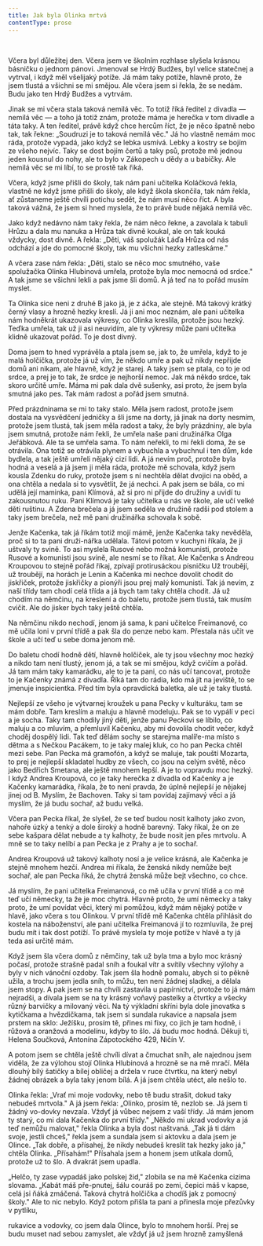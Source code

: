 ```yaml
---
title: Jak byla Olinka mrtvá
contentType: prose
---
```


 

Včera byl důležitej den. Včera jsem ve školním rozhlase slyšela krásnou básničku o jednom pánovi. Jmenoval se Hrdý Budžes, byl velice statečnej a vytrval, i když měl všelijaký potíže. Já mám taky potíže, hlavně proto, že jsem tlustá a všichni se mi smějou. Ale včera jsem si řekla, že se nedám. Budu jako ten Hrdý Budžes a vytrvám.

Jinak se mi včera stala taková nemilá věc. To totiž říká ředitel z divadla — nemilá věc — a toho já totiž znám, protože máma je herečka v tom divadle a táta taky. A ten ředitel, právě když chce hercům říct, že je něco špatně nebo tak, tak řekne: „Soudruzi je to taková nemilá věc." Já ho vlastně nemám moc ráda, protože vypadá, jako když se lebka usmívá. Lebky a kostry se bojím ze všeho nejvíc. Taky se dost bojím čertů a taky psů, protože mě jednou jeden kousnul do nohy, ale to bylo v Zákopech u dědy a u babičky. Ale nemilá věc se mi líbí, to se prostě tak řiká.

Včera, když jsme přišli do školy, tak nám pani učitelka Koláčková řekla, vlastně ne když jsme přišli do školy, ale když škola skončila, tak nám řekla, ať zůstaneme ještě chvíli potichu sedět, že nám musí něco říct. A byla taková vážná, že jsem si hned myslela, že to právě bude nějaká nemilá věc.

Jako když nedávno nám taky řekla, že nám něco řekne, a zavolala k tabuli Hrůzu a dala mu nanuka a Hrůza tak divně koukal, ale on tak kouká vždycky, dost divně. A řekla: „Děti, váš spolužák Láďa Hrůza od nás odchází a jde do pomocné školy, tak mu všichni hezky zatleskáme."

A včera zase nám řekla: „Děti, stalo se něco moc smutného, vaše spolužačka Olinka Hlubinová umřela, protože byla moc nemocná od srdce." A tak jsme se všichni lekli a pak jsme šli domů. A já teď na to pořád musím myslet.

Ta Olinka sice neni z druhé B jako já, je z áčka, ale stejně. Má takový krátký černý vlasy a hrozně hezky kreslí. Já ji ani moc neznám, ale pani učitelka nám hodněkrát ukazovala výkresy, co Olinka kreslila, protože jsou hezký. Teďka umřela, tak už ji asi neuvidím, ale ty výkresy může pani učitelka klidně ukazovat pořád. To je dost divný.

Doma jsem to hned vyprávěla a ptala jsem se, jak to, že umřela, když to je malá holčička, protože já už vím, že někdo umře a pak už nikdy nepřijde domů ani nikam, ale hlavně, když je starej. A taky jsem se ptala, co to je od srdce, a prej je to tak, že srdce je nejhorší nemoc. Jak má někdo srdce, tak skoro určitě umře. Máma mi pak dala dvě sušenky, asi proto, že jsem byla smutná jako pes. Tak mám radost a pořád jsem smutná.

Před prázdninama se mi to taky stalo. Měla jsem radost, protože jsem dostala na vysvědčení jedničky a šli jsme na dorty, já jinak na dorty nesmím, protože jsem tlustá, tak jsem měla radost a taky, že byly prázdniny, ale byla jsem smutná, protože nám řekli, že umřela naše pani družinářka Olga Jeřábková. Ale ta se umřela sama. To nám neřekli, to mi řekli doma, že se otrávila. Ona totiž se otrávila plynem a vybuchla a vybuchnul i ten dům, kde bydlela, a tak ještě umřeli nějaký cizí lidi. A já nevím proč, protože byla hodná a veselá a já jsem ji měla ráda, protože mě schovala, když jsem kousla Zdenku do ruky, protože jsem s ní nechtěla dělat dvojici na oběd, a ona chtěla a nedala si to vysvětlit, že já nechci. A pak jsem se bála, co mi udělá její maminka, pani Klímová, až si pro ni přijde do družiny a uvidí tu zakousnutou ruku. Pani Klímová je taky učitelka u nás ve škole, ale učí velké děti ruštinu. A Zdena brečela a já jsem seděla ve družině radši pod stolem a taky jsem brečela, než mě pani družinářka schovala k sobě.

Jenže Kačenka, tak já říkám totiž mojí mámě, jenže Kačenka taky nevěděla, proč si to ta pani druži-nářka udělala. Tátovi potom v kuchyni říkala, že ji uštvaly ty svině. To asi myslela Rusové nebo možná komunisti, protože Rusové a komunisti jsou svině, ale nesmí se to říkat. Ale Kačenka s Andreou Kroupovou to stejně pořád říkaj, zpívají protirusáckou písničku Už troubějí, už troubějí, na horách je Lenin a Kačenka mi nechce dovolit chodit do jiskřiček, protože jiskřičky a pionýři jsou prej malý komunisti. Tak já nevím, z naší třídy tam chodí celá třída a já bych tam taky chtěla chodit. Já už chodím na němčinu, na kreslení a do baletu, protože jsem tlustá, tak musím cvičit. Ale do jisker bych taky ještě chtěla.

Na němčinu nikdo nechodí, jenom já sama, k pani učitelce Freimanové, co mě učila loni v první třídě a pak šla do penze nebo kam. Přestala nás učit ve škole a učí teď u sebe doma jenom mě.

Do baletu chodí hodně dětí, hlavně holčiček, ale ty jsou všechny moc hezký a nikdo tam není tlustý, jenom já, a tak se mi smějou, když cvičím a pořád. Já tam mám taky kamarádku, ale to je ta pani, co nás učí tancovat, protože to je Kačenky známá z divadla. Říká tam do rádia, kdo má jít na jeviště, to se jmenuje inspicientka. Před tím byla opravdická baletka, ale už je taky tlustá.

Nejlepší ze všeho je výtvarnej kroužek u pana Pecky v kulturáku, tam se mám dobře. Tam kreslím a maluju a hlavně modeluju. Pak se to vypálí v peci a je socha. Taky tam chodily jiný děti, jenže panu Peckovi se líbilo, co maluju a co mluvím, a přemluvil Kačenku, aby mi dovolila chodit večer, když choděj dospělý lidi. Tak teď dělám sochy se starejma malíře-ma místo s dětma a s Nečkou Pacákem, to je taky malej kluk, co ho pan Pecka chtěl mezi sebe. Pan Pecka má gramofón, a když se maluje, tak pouští Mozarta, to prej je nejlepší skladatel hudby ze všech, co jsou na celým světě, něco jako Bedřich Smetana, ale ještě mnohem lepší. A je to vopravdu moc hezký. I když Andrea Kroupová, co je taky herečka z divadla od Kačenky a je Kačenky kamarádka, říkala, že to není pravda, že úplně nejlepší je nějakej jinej od B. Myslím, že Bachoven. Taky si tam povídaj zajímavý věci a já myslím, že já budu sochař, až budu velká.

Včera pan Pecka říkal, že slyšel, že se teď budou nosit kalhoty jako zvon, nahoře úzký a tenký a dole široký a hodně barevný. Taky říkal, že on ze sebe kašpara dělat nebude a ty kalhoty, že bude nosit jen přes mrtvolu. A mně se to taky nelíbí a pan Pecka je z Prahy a je to sochař.

Andrea Kroupová už takový kalhoty nosí a je velice krásná, ale Kačenka je stejně mnohem hezčí. Andrea mi říkala, že ženská nikdy nemůže bejt sochař, ale pan Pecka říká, že chytrá ženská může bejt všechno, co chce.

Já myslím, že pani učitelka Freimanová, co mě učila v první třídě a co mě teď učí německy, ta že je moc chytrá. Hlavně proto, že umí německy a taky proto, že umí povídat věci, který mi pomůžou, když mám nějaký potíže v hlavě, jako včera s tou Olinkou. V první třídě mě Kačenka chtěla přihlásit do kostela na náboženství, ale pani učitelka Freimanová jí to rozmluvila, že prej budu mít i tak dost potíží. To právě myslela ty moje potíže v hlavě a ty já teda asi určitě mám.

Když jsem šla včera domů z němčiny, tak už byla tma a bylo moc krásný počasí, protože strašně padal sníh a foukal vítr a svítily všechny výlohy a byly v nich vánoční ozdoby. Tak jsem šla hodně pomalu, abych si to pěkně užila, a trochu jsem jedla sníh, to můžu, ten není žádnej sladkej, a dělala jsem stopy. A pak jsem se na chvíli zastavila u papírnictví, protože to já mám nejradši, a dívala jsem se na ty krásný voňavý pastelky a čtvrtky a všecky různý barvičky a milovaný věci. Na tý výkladní skříni byla dole jinovatka s kytičkama a hvězdičkama, tak jsem si sundala rukavice a napsala jsem prstem na sklo: Ježíšku, prosím tě, přines mi fixy, co jich je tam hodně, i růžová a oranžová a modelínu, kdyby to šlo. Já budu moc hodná. Děkuji ti, Helena Součková, Antonína Zápotockého 429, Ničín V.

A potom jsem se chtěla ještě chvíli dívat a čmuchat sníh, ale najednou jsem viděla, že za výlohou stojí Olinka Hlubinová a hrozně se na mě mračí. Měla dlouhý bílý šatičky a bílej obličej a držela v ruce čtvrtku, na který nebyl žádnej obrázek a byla taky jenom bílá. A já jsem chtěla utéct, ale nešlo to.

Olinka řekla: „Vrať mi moje vodovky, nebo tě budu strašit, dokud taky nebudeš mrtvola." A já jsem řekla: „Olinko, prosím tě, nezlob se. Já jsem ti žádný vo-dovky nevzala. Vždyť já vůbec nejsem z vaší třídy. Já mám jenom ty starý, co mi dala Kačenka do první třídy." „Někdo mi ukrad vodovky a já teď nemůžu malovat," řekla Olinka a byla dost naštvaná. „Tak já ti dám svoje, jestli chceš," řekla jsem a sundala jsem si aktovku a dala jsem je Olince. „Tak dobře, a přísahej, že nikdy nebudeš kreslit tak hezky jako já," chtěla Olinka. „Přísahám!" Přísahala jsem a honem jsem utíkala domů, protože už to šlo. A dvakrát jsem upadla.

„Helčo, ty zase vypadáš jako polskej žid," zlobila se na mě Kačenka cizíma slovama. „Kabát máš pře-pnutej, šálu couráš po zemi, čepici máš v kapse, celá jsi ňáká zmáčená. Taková chytrá holčička a chodíš jak z pomocný školy." Ale to nic nebylo. Když potom přišla ta pani a přinesla moje přezůvky v pytlíku,

rukavice a vodovky, co jsem dala Olince, bylo to mnohem horší. Prej se budu muset nad sebou zamyslet, ale vždyť já už jsem hrozně zamyšlená
